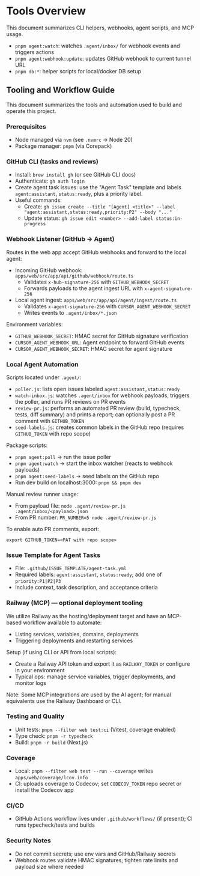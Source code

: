 # Tools Overview

This document summarizes CLI helpers, webhooks, agent scripts, and MCP usage.

- `pnpm agent:watch`: watches `.agent/inbox/` for webhook events and triggers actions
- `pnpm agent:webhook:update`: updates GitHub webhook to current tunnel URL
- `pnpm db:*`: helper scripts for local/docker DB setup

## Tooling and Workflow Guide

This document summarizes the tools and automation used to build and operate this project.

### Prerequisites
- Node managed via `nvm` (see `.nvmrc` → Node 20)
- Package manager: `pnpm` (via Corepack)

### GitHub CLI (tasks and reviews)
- Install: `brew install gh` (or see GitHub CLI docs)
- Authenticate: `gh auth login`
- Create agent task issues: use the "Agent Task" template and labels `agent:assistant`, `status:ready`, plus a priority label.
- Useful commands:
  - Create: `gh issue create --title "[Agent] <title>" --label "agent:assistant,status:ready,priority:P2" --body "..."`
  - Update status: `gh issue edit <number> --add-label status:in-progress`

### Webhook Listener (GitHub → Agent)
Routes in the web app accept GitHub webhooks and forward to the local agent:
- Incoming GitHub webhook: `apps/web/src/app/api/github/webhook/route.ts`
  - Validates `x-hub-signature-256` with `GITHUB_WEBHOOK_SECRET`
  - Forwards payloads to the agent ingest URL with `x-agent-signature-256`
- Local agent ingest: `apps/web/src/app/api/agent/ingest/route.ts`
  - Validates `x-agent-signature-256` with `CURSOR_AGENT_WEBHOOK_SECRET`
  - Writes events to `.agent/inbox/*.json`

Environment variables:
- `GITHUB_WEBHOOK_SECRET`: HMAC secret for GitHub signature verification
- `CURSOR_AGENT_WEBHOOK_URL`: Agent endpoint to forward GitHub events
- `CURSOR_AGENT_WEBHOOK_SECRET`: HMAC secret for agent signature

### Local Agent Automation
Scripts located under `.agent/`:
- `poller.js`: lists open issues labeled `agent:assistant,status:ready`
- `watch-inbox.js`: watches `.agent/inbox` for webhook payloads, triggers the poller, and runs PR reviews on PR events
- `review-pr.js`: performs an automated PR review (build, typecheck, tests, diff summary) and prints a report; can optionally post a PR comment with `GITHUB_TOKEN`
- `seed-labels.js`: creates common labels in the GitHub repo (requires `GITHUB_TOKEN` with repo scope)

Package scripts:
- `pnpm agent:poll` → run the issue poller
- `pnpm agent:watch` → start the inbox watcher (reacts to webhook payloads)
- `pnpm agent:seed-labels` → seed labels on the GitHub repo
- Run dev build on localhost:3000: `pnpm && pnpm dev`

Manual review runner usage:
- From payload file: `node .agent/review-pr.js .agent/inbox/<payload>.json`
- From PR number: `PR_NUMBER=5 node .agent/review-pr.js`

To enable auto PR comments, export:
```
export GITHUB_TOKEN=<PAT with repo scope>
```

### Issue Template for Agent Tasks
- File: `.github/ISSUE_TEMPLATE/agent-task.yml`
- Required labels: `agent:assistant`, `status:ready`; add one of `priority:P1|P2|P3`
- Include context, task description, and acceptance criteria

### Railway (MCP) — optional deployment tooling
We utilize Railway as the hosting/deployment target and have an MCP-based workflow available to automate:
- Listing services, variables, domains, deployments
- Triggering deployments and restarting services

Setup (if using CLI or API from local scripts):
- Create a Railway API token and export it as `RAILWAY_TOKEN` or configure in your environment
- Typical ops: manage service variables, trigger deployments, and monitor logs

Note: Some MCP integrations are used by the AI agent; for manual equivalents use the Railway Dashboard or CLI.

### Testing and Quality
- Unit tests: `pnpm --filter web test:ci` (Vitest, coverage enabled)
- Type check: `pnpm -r typecheck`
- Build: `pnpm -r build` (Next.js)

### Coverage
- Local: `pnpm --filter web test --run --coverage` writes `apps/web/coverage/lcov.info`
- CI: uploads coverage to Codecov; set `CODECOV_TOKEN` repo secret or install the Codecov app

### CI/CD
- GitHub Actions workflow lives under `.github/workflows/` (if present); CI runs typecheck/tests and builds

### Security Notes
- Do not commit secrets; use env vars and GitHub/Railway secrets
- Webhook routes validate HMAC signatures; tighten rate limits and payload size where needed


